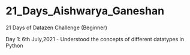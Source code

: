 # 21_Days_Aishwarya_Ganeshan
21 Days of Datazen Challenge (Beginner)
 
 Day 1: 6th July,2021 - Understood the concepts of different datatypes in Python

